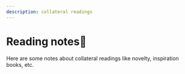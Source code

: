 ```yaml
---
description: collateral readings
---
```


# Reading notes📓

Here are some notes about collateral readings like novelty, inspiration books, etc.

